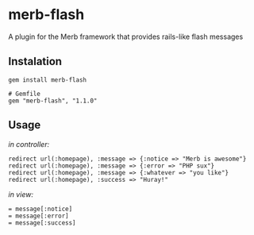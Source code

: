 merb-flash
==========

A plugin for the Merb framework that provides rails-like flash messages

Instalation
-----------

    gem install merb-flash

    # Gemfile
    gem "merb-flash", "1.1.0"

Usage
-----

_in controller:_

    redirect url(:homepage), :message => {:notice => "Merb is awesome"}
    redirect url(:homepage), :message => {:error => "PHP sux"}
    redirect url(:homepage), :message => {:whatever => "you like"}
    redirect url(:homepage), :success => "Huray!"

_in view:_

    = message[:notice]
    = message[:error]
    = message[:success]
